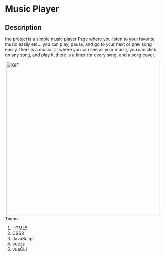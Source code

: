 # Music Player

## Description
the project is a simple music player Page where you listen to your favorite music easily etc... you can play, pause, and go to your next or prev song easily.
there is a music list where you can see all your music, you can click on any song, and play it, there is a timer for every song, and a song cover.

<img align="right" alt="GIF" src="https://imgflip.com/gif/6yoykd" width="500"/>

Techs:
1. HTML5
2. CSS3
3. JavaScript
4. vue.js
5. vueCLI
